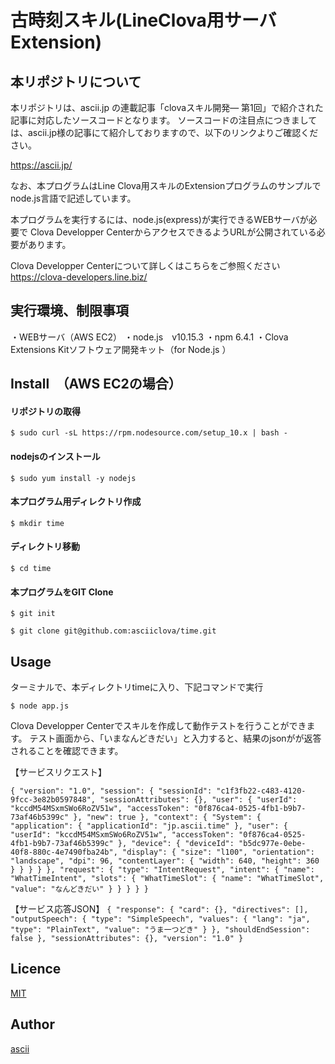 古時刻スキル(LineClova用サーバExtension)
====

## 本リポジトリについて
本リポジトリは、ascii.jp の連載記事「clovaスキル開発― 第1回」で紹介された記事に対応したソースコードとなります。
ソースコードの注目点につきましては、ascii.jp様の記事にて紹介しておりますので、以下のリンクよりご確認ください。

https://ascii.jp/

なお、本プログラムはLine Clova用スキルのExtensionプログラムのサンプルでnode.js言語で記述しています。

本プログラムを実行するには、node.js(express)が実行できるWEBサーバが必要で
Clova Developper CenterからアクセスできるようURLが公開されている必要があります。

Clova Developper Centerについて詳しくはこちらをご参照ください
https://clova-developers.line.biz/

## 実行環境、制限事項
・WEBサーバ（AWS EC2）
・node.js　v10.15.3
・npm 6.4.1
・Clova Extensions Kitソフトウェア開発キット（for Node.js ）

## Install　（AWS EC2の場合）
#### リポジトリの取得
`$ sudo curl -sL https://rpm.nodesource.com/setup_10.x | bash -`

#### nodejsのインストール

`$ sudo yum install -y nodejs`

#### 本プログラム用ディレクトリ作成
`$ mkdir time`

#### ディレクトリ移動
`$ cd time`

#### 本プログラムをGIT Clone
`$ git init`

`$ git clone git@github.com:asciiclova/time.git`

## Usage

ターミナルで、本ディレクトリtimeに入り、下記コマンドで実行

`$ node app.js`

Clova Developper Centerでスキルを作成して動作テストを行うことができます。
テスト画面から、「いまなんどきだい」と入力すると、結果のjsonがが返答されることを確認できます。

【サービスリクエスト】

`{
    "version": "1.0",
    "session": {
        "sessionId": "c1f3fb22-c483-4120-9fcc-3e82b0597848",
        "sessionAttributes": {},
        "user": {
            "userId": "kccdM54MSxmSWo6RoZV51w",
            "accessToken": "0f876ca4-0525-4fb1-b9b7-73af46b5399c"
        },
        "new": true
    },
    "context": {
        "System": {
            "application": {
                "applicationId": "jp.ascii.time"
            },
            "user": {
                "userId": "kccdM54MSxmSWo6RoZV51w",
                "accessToken": "0f876ca4-0525-4fb1-b9b7-73af46b5399c"
            },
            "device": {
                "deviceId": "b5dc977e-0ebe-40f8-880c-4e7490fba24b",
                "display": {
                    "size": "l100",
                    "orientation": "landscape",
                    "dpi": 96,
                    "contentLayer": {
                        "width": 640,
                        "height": 360
                    }
                }
            }
        }
    },
    "request": {
        "type": "IntentRequest",
        "intent": {
            "name": "WhatTimeIntent",
            "slots": {
                "WhatTimeSlot": {
                    "name": "WhatTimeSlot",
                    "value": "なんどきだい"
                }
            }
        }
    }
}`

【サービス応答JSON】
`{
    "response": {
        "card": {},
        "directives": [],
        "outputSpeech": {
            "type": "SimpleSpeech",
            "values": {
                "lang": "ja",
                "type": "PlainText",
                "value": "うま一つどき"
            }
        },
        "shouldEndSession": false
    },
    "sessionAttributes": {},
    "version": "1.0"
}`

## Licence

[MIT](https://github.com/ascii/tool/blob/master/LICENCE)

## Author

[ascii](https://github.com/asciiclova)
